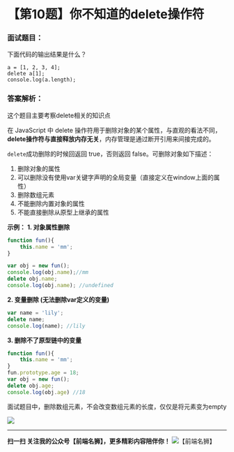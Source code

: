 # 【第10题】你不知道的delete操作符

### 面试题目：
下面代码的输出结果是什么？
```
a = [1, 2, 3, 4];
delete a[1];
console.log(a.length);
```
### 答案解析：
这个题目主要考察delete相关的知识点

在 JavaScript 中 delete 操作符用于删除对象的某个属性，与直观的看法不同，**delete操作符与直接释放内存无关**，内存管理是通过断开引用来间接完成的。

`delete`成功删除的时候回返回 true，否则返回 false。可删除对象如下描述：
1. 删除对象的属性 
2. 可以删除没有使用var关键字声明的全局变量（直接定义在window上面的属性）
3. 删除数组元素
4. 不能删除内置对象的属性
5. 不能直接删除从原型上继承的属性

**示例：**
**1. 对象属性删除**

```js
function fun(){
    this.name = 'mm'; 
}

var obj = new fun();
console.log(obj.name);//mm
delete obj.name;
console.log(obj.name); //undefined
```

**2. 变量删除 (无法删除var定义的变量)**

```js
var name = 'lily';
delete name;
console.log(name); //lily
```

**3. 删除不了原型链中的变量**

```js
function fun(){
    this.name = 'mm'; 
}
fun.prototype.age = 18;
var obj = new fun();
delete obj.age;
console.log(obj.age) //18
```

面试题目中，删除数组元素，不会改变数组元素的长度，仅仅是将元素变为empty

![](https://upload-images.jianshu.io/upload_images/17728790-71897f5d54adfd1b.png?imageMogr2/auto-orient/strip%7CimageView2/2/w/1240)

***
 **扫一扫 关注我的公众号【前端名狮】，更多精彩内容陪伴你！**
![【前端名狮】](/7.png)

